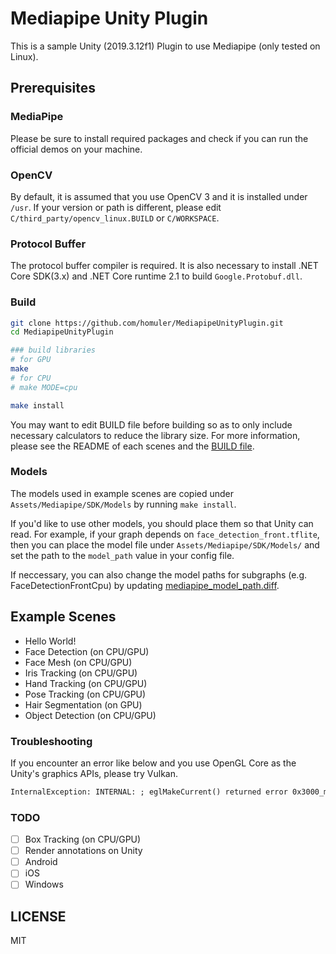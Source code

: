 # Mediapipe Unity Plugin
This is a sample Unity (2019.3.12f1) Plugin to use Mediapipe (only tested on Linux).

## Prerequisites
### MediaPipe
Please be sure to install required packages and check if you can run the official demos on your machine.

### OpenCV
By default, it is assumed that you use OpenCV 3 and it is installed under `/usr`.
If your version or path is different, please edit `C/third_party/opencv_linux.BUILD` or `C/WORKSPACE`.

### Protocol Buffer
The protocol buffer compiler is required.
It is also necessary to install .NET Core SDK(3.x) and .NET Core runtime 2.1 to build `Google.Protobuf.dll`.

### Build
```sh
git clone https://github.com/homuler/MediapipeUnityPlugin.git
cd MediapipeUnityPlugin

### build libraries
# for GPU
make
# for CPU
# make MODE=cpu

make install
```

You may want to edit BUILD file before building so as to only include necessary calculators to reduce the library size.
For more information, please see the README of each scenes and the [BUILD file](https://github.com/homuler/MediapipeUnityPlugin/blob/master/C/mediapipe_api/BUILD).

### Models
The models used in example scenes are copied under `Assets/Mediapipe/SDK/Models` by running `make install`.

If you'd like to use other models, you should place them so that Unity can read.
For example, if your graph depends on `face_detection_front.tflite`, then you can place the model file under `Assets/Mediapipe/SDK/Models/` and set the path to the `model_path` value in your config file.

If neccessary, you can also change the model paths for subgraphs (e.g. FaceDetectionFrontCpu) by updating [mediapipe_model_path.diff](https://github.com/homuler/MediapipeUnityPlugin/blob/master/C/third_party/mediapipe_model_path.diff).

## Example Scenes
- Hello World!
- Face Detection (on CPU/GPU)
- Face Mesh (on CPU/GPU)
- Iris Tracking (on CPU/GPU)
- Hand Tracking (on CPU/GPU)
- Pose Tracking (on CPU/GPU)
- Hair Segmentation (on GPU)
- Object Detection (on CPU/GPU)

### Troubleshooting
If you encounter an error like below and you use OpenGL Core as the Unity's graphics APIs, please try Vulkan.

```txt
InternalException: INTERNAL: ; eglMakeCurrent() returned error 0x3000_mediapipe/mediapipe/gpu/gl_context_egl.cc:261)
```

### TODO
- [ ] Box Tracking (on CPU/GPU)
- [ ] Render annotations on Unity
- [ ] Android
- [ ] iOS
- [ ] Windows

## LICENSE
MIT
